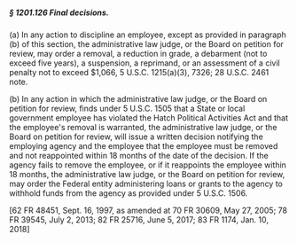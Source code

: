 ##### § 1201.126 Final decisions. #####

(a) In any action to discipline an employee, except as provided in paragraph (b) of this section, the administrative law judge, or the Board on petition for review, may order a removal, a reduction in grade, a debarment (not to exceed five years), a suspension, a reprimand, or an assessment of a civil penalty not to exceed $1,066, 5 U.S.C. 1215(a)(3), 7326; 28 U.S.C. 2461 note.

(b) In any action in which the administrative law judge, or the Board on petition for review, finds under 5 U.S.C. 1505 that a State or local government employee has violated the Hatch Political Activities Act and that the employee's removal is warranted, the administrative law judge, or the Board on petition for review, will issue a written decision notifying the employing agency and the employee that the employee must be removed and not reappointed within 18 months of the date of the decision. If the agency fails to remove the employee, or if it reappoints the employee within 18 months, the administrative law judge, or the Board on petition for review, may order the Federal entity administering loans or grants to the agency to withhold funds from the agency as provided under 5 U.S.C. 1506.

[62 FR 48451, Sept. 16, 1997, as amended at 70 FR 30609, May 27, 2005; 78 FR 39545, July 2, 2013; 82 FR 25716, June 5, 2017; 83 FR 1174, Jan. 10, 2018]